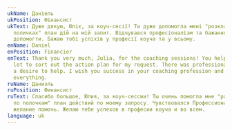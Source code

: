 ```yaml
---
ukName: Даніель
ukPosition: Фінансист
ukText: Дуже дякую, Юліє, за коуч-сесії! Ти дуже допомогла мені "розкласти по
  поличках" план дій на мій запит. Відчувався професіоналізм та бажання
  допомогти. Бажаю тобі успіхів у професії коуча та у всьому.
enName: Daniel
enPosition: Financier
enText: Thank you very much, Julia, for the coaching sessions! You helped me a
  lot to sort out the action plan for my request. There was professionalism and
  a desire to help. I wish you success in your coaching profession and in
  everything.
ruName: Даниэль
ruPosition: Финансист
ruText: Спасибо большое, Юлия, за коуч-сессии! Ты очень помогла мне "разложить
  по полочкам" план действий по моему запросу. Чувствовался Профессионализм и
  желание помочь. Желаю тебе успехов в професии коуча и во всем.
language: uk
---
```

